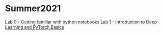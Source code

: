 # Summer2021

[Lab 0 - Getting familiar with python notebooks](lab0.ipynb)
[Lab 1 - Introduction to Deep Learning and PyTorch Basics](lab1.ipynb)